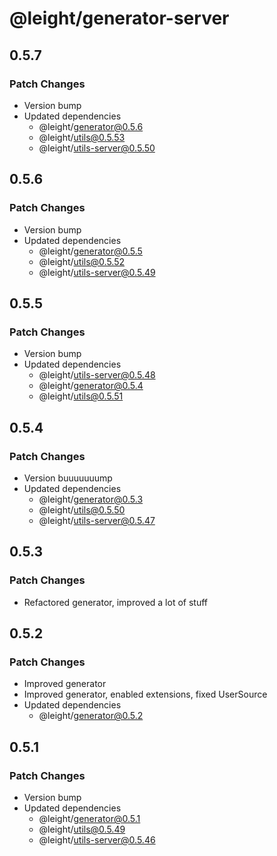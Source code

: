 # @leight/generator-server

## 0.5.7

### Patch Changes

- Version bump
- Updated dependencies
    - @leight/generator@0.5.6
    - @leight/utils@0.5.53
    - @leight/utils-server@0.5.50

## 0.5.6

### Patch Changes

- Version bump
- Updated dependencies
    - @leight/generator@0.5.5
    - @leight/utils@0.5.52
    - @leight/utils-server@0.5.49

## 0.5.5

### Patch Changes

- Version bump
- Updated dependencies
    - @leight/utils-server@0.5.48
    - @leight/generator@0.5.4
    - @leight/utils@0.5.51

## 0.5.4

### Patch Changes

- Version buuuuuuump
- Updated dependencies
    - @leight/generator@0.5.3
    - @leight/utils@0.5.50
    - @leight/utils-server@0.5.47

## 0.5.3

### Patch Changes

- Refactored generator, improved a lot of stuff

## 0.5.2

### Patch Changes

- Improved generator
- Improved generator, enabled extensions, fixed UserSource
- Updated dependencies
    - @leight/generator@0.5.2

## 0.5.1

### Patch Changes

- Version bump
- Updated dependencies
    - @leight/generator@0.5.1
    - @leight/utils@0.5.49
    - @leight/utils-server@0.5.46
